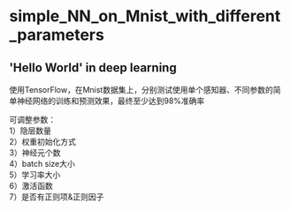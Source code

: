 ﻿# simple_NN_on_Mnist_with_different_parameters

## 'Hello World' in deep learning    
使用TensorFlow，在Mnist数据集上，分别测试使用单个感知器、不同参数的简单神经网络的训练和预测效果，最终至少达到98%准确率  
  
可调整参数：  
1）隐层数量  
2）权重初始化方式  
3）神经元个数  
4）batch size大小  
5）学习率大小  
6）激活函数  
7）是否有正则项&正则因子  
